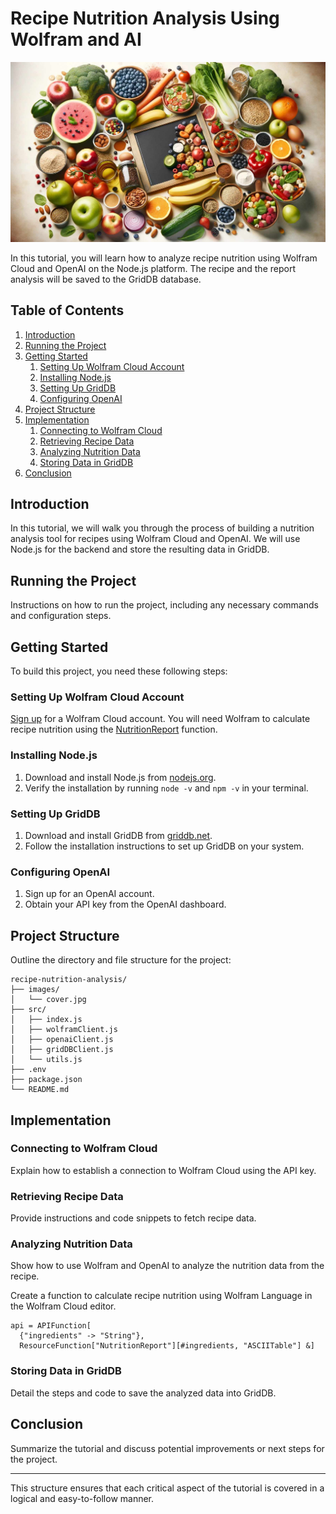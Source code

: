 # Recipe Nutrition Analysis Using Wolfram and AI

![recipe nutrition analysis cover](images/cover.jpg)

In this tutorial, you will learn how to analyze recipe nutrition using Wolfram Cloud and OpenAI on the Node.js platform. The recipe and the report analysis will be saved to the GridDB database.

## Table of Contents

1. [Introduction](#introduction)
2. [Running the Project](#running-the-project)
3. [Getting Started](#getting-started)
    1. [Setting Up Wolfram Cloud Account](#setting-up-wolfram-cloud-account)
    2. [Installing Node.js](#installing-nodejs)
    3. [Setting Up GridDB](#setting-up-griddb)
    4. [Configuring OpenAI](#configuring-openai)
4. [Project Structure](#project-structure)
5. [Implementation](#implementation)
    1. [Connecting to Wolfram Cloud](#connecting-to-wolfram-cloud)
    2. [Retrieving Recipe Data](#retrieving-recipe-data)
    3. [Analyzing Nutrition Data](#analyzing-nutrition-data)
    4. [Storing Data in GridDB](#storing-data-in-griddb)
6. [Conclusion](#conclusion)

## Introduction

In this tutorial, we will walk you through the process of building a nutrition analysis tool for recipes using Wolfram Cloud and OpenAI. We will use Node.js for the backend and store the resulting data in GridDB.

## Running the Project

Instructions on how to run the project, including any necessary commands and configuration steps.

## Getting Started

To build this project, you need these following steps:

### Setting Up Wolfram Cloud Account

[Sign up](https://www.wolframcloud.com) for a Wolfram Cloud account. You will need Wolfram to calculate recipe nutrition using the [NutritionReport](https://resources.wolframcloud.com/FunctionRepository/resources/NutritionReport) function.

### Installing Node.js

1. Download and install Node.js from [nodejs.org](https://nodejs.org/).
2. Verify the installation by running `node -v` and `npm -v` in your terminal.

### Setting Up GridDB

1. Download and install GridDB from [griddb.net](https://griddb.net/).
2. Follow the installation instructions to set up GridDB on your system.

### Configuring OpenAI

1. Sign up for an OpenAI account.
2. Obtain your API key from the OpenAI dashboard.

## Project Structure

Outline the directory and file structure for the project:

```shell
recipe-nutrition-analysis/
├── images/
│   └── cover.jpg
├── src/
│   ├── index.js
│   ├── wolframClient.js
│   ├── openaiClient.js
│   ├── gridDBClient.js
│   └── utils.js
├── .env
├── package.json
└── README.md
```

## Implementation

### Connecting to Wolfram Cloud

Explain how to establish a connection to Wolfram Cloud using the API key.

### Retrieving Recipe Data

Provide instructions and code snippets to fetch recipe data.

### Analyzing Nutrition Data

Show how to use Wolfram and OpenAI to analyze the nutrition data from the recipe.

Create a function to calculate recipe nutrition using Wolfram Language in the Wolfram Cloud editor.

```wolfram
api = APIFunction[
  {"ingredients" -> "String"},
  ResourceFunction["NutritionReport"][#ingredients, "ASCIITable"] &]
```

### Storing Data in GridDB

Detail the steps and code to save the analyzed data into GridDB.

## Conclusion

Summarize the tutorial and discuss potential improvements or next steps for the project.

---

This structure ensures that each critical aspect of the tutorial is covered in a logical and easy-to-follow manner.

